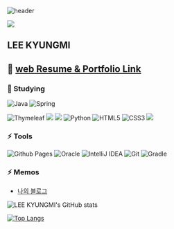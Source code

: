 ![header](https://capsule-render.vercel.app/api?type=waving&color=auto&height=200&section=header&text=LEE%20KYUNGMI&fontSize=20)

<a href="https://github.com/irine3355/gitanimals">
  <img src="https://render.gitanimals.org/farms/{irine3355}"/>
</a>

## LEE KYUNGMI 
## 👋 [web Resume & Portfolio Link](https://www.notion.so/0829466d9a544d2d996218363526e89d?usp=drive_link)

### 🌱 Studying
![Java](https://img.shields.io/badge/java-%23ED8B00.svg?style=for-the-badge&logo=openjdk&logoColor=white)
![Spring](https://img.shields.io/badge/spring-%236DB33F.svg?style=for-the-badge&logo=spring&logoColor=white)

![Thymeleaf](https://img.shields.io/badge/Thymeleaf-%23005C0F.svg?style=for-the-badge&logo=Thymeleaf&logoColor=white)
<img src="https://img.shields.io/badge/springboot-6DB33F?style=for-the-badge&logo=springboot&logoColor=white"> 
<img src="https://img.shields.io/badge/react-61DAFB?style=for-the-badge&logo=react&logoColor=black">
![Python](https://img.shields.io/badge/python-3670A0?style=for-the-badge&logo=python&logoColor=ffdd54)
![HTML5](https://img.shields.io/badge/html5-%23E34F26.svg?style=for-the-badge&logo=html5&logoColor=white)
![CSS3](https://img.shields.io/badge/css3-%231572B6.svg?style=for-the-badge&logo=css3&logoColor=white)
<img src="https://img.shields.io/badge/javascript-F7DF1E?style=for-the-badge&logo=javascript&logoColor=black">

### ⚡ Tools
![Github Pages](https://img.shields.io/badge/github%20pages-121013?style=for-the-badge&logo=github&logoColor=white)
![Oracle](https://img.shields.io/badge/Oracle-F80000?style=for-the-badge&logo=oracle&logoColor=white)
![IntelliJ IDEA](https://img.shields.io/badge/IntelliJIDEA-000000.svg?style=for-the-badge&logo=intellij-idea&logoColor=white)
![Git](https://img.shields.io/badge/git-%23F05033.svg?style=for-the-badge&logo=git&logoColor=white)
![Gradle](https://img.shields.io/badge/Gradle-02303A.svg?style=for-the-badge&logo=Gradle&logoColor=white)

### ⚡ Memos
- [나의 블로그](https://blog.naver.com/0flex?usp=drive_link)
  

  
![LEE KYUNGMI's GitHub stats](https://github-readme-stats.vercel.app/api?username=irine3355&show_icons=true&count_private=true)

[![Top Langs](https://github-readme-stats.vercel.app/api/top-langs/?username=irine3355)](https://github.com/irine3355/github-readme-stats)

<!--
- [스터디공유정보.excel](https://docs.google.com/spreadsheets/d/1aBF9UNNLIS8D5DCbdJm2ccuF_8xIya3EtoHq2nuRG10/edit?usp=drive_link)
통계에서 제외할 저장소 지정하기
[![Top Langs](https://github-readme-stats.vercel.app/api/top-langs/?username=anuraghazra&exclude_repo=github-readme-stats,anuraghazra.github.io)](https://github.com/anuraghazra/github-readme-stats)
통계에서 특정 언어 제외하기
[![Top Langs](https://github-readme-stats.vercel.app/api/top-langs/?username=anuraghazra&hide=javascript,html)](https://github.com/anuraghazra/github-readme-stats)

-->
<!--
**irine3355/irine3355** is a ✨ _special_ ✨ repository because its `README.md` (this file) appears on your GitHub profile.

Here are some ideas to get you started:

- 🔭 I’m currently working on ...
- 🌱 I’m currently learning ...
- 👯 I’m looking to collaborate on ...
- 🤔 I’m looking for help with ...
- 💬 Ask me about ...
- 📫 How to reach me: ...
- 😄 Pronouns: ...
- ⚡ Fun fact: ...
-->


